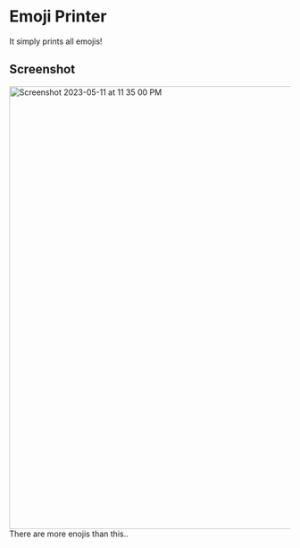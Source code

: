 # Emoji Printer
It simply prints all emojis!

## Screenshot
<img width="791" alt="Screenshot 2023-05-11 at 11 35 00 PM" src="https://github.com/iamyoungk/emoji-printer/assets/102649466/6b844b9c-b686-4482-9195-9501f6d3d661">
There are more enojis than this..
